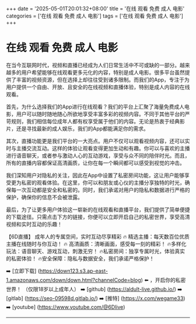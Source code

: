 +++
date = '2025-05-01T20:01:32+08:00'
title = '在线 观看 免费 成人 电影'
categories = ['在线 观看 免费 成人 电影']
tags = ['在线 观看 免费 成人 电影']
+++

# 在线 观看 免费 成人 电影

在当今互联网时代，视频和直播已经成为人们日常生活中不可或缺的一部分。越来越多的用户希望能够在线观看更多元化的内容，特别是成人电影。很多平台虽然提供了丰富的视频资源，但在选择上却往往受到诸多限制。而我们的App，专注于为用户提供一个自由、开放、且安全的在线视频和直播体验，特别是成人内容的在线观看。

首先，为什么选择我们的App进行在线观看？我们的平台上汇聚了海量免费成人电影，用户可以随时随地随心所欲地享受丰富多彩的视频内容。不同于其他平台的严苛规则，我们相信每位成年人都有权享受属于他们的内容。无论是热衷于经典影片，还是寻找最新的成人娱乐，我们的App都能满足你的需求。

其次，直播功能更是我们平台的一大亮点。用户不仅可以观看视频内容，还可以实时与主播交流互动。这样的体验让观看变得更加生动和有趣。你可以与喜欢的主播进行语音聊天，或者参与激动人心的互动游戏，享受与众不同的陪伴时光。而且，所有的直播内容都保证高清画质，让你在每一个瞬间都可以感受到视觉的冲击。

我们深知用户对隐私的关注，因此在App中设置了私密房间功能，这让用户能够享受更为私密的观看体验。在这里，你可以和朋友或心仪的主播分享独特的时光，确保每一次互动都是安全和私密的。同时，我们承诺对用户的隐私和数据进行严格的保护，确保你的信息不会被泄露。

最后，为了让更多用户体验这一崭新的在线观看和直播平台，我们提供了简单便捷的下载途径。只需点击下方的链接，你便可以立即开启自己的私密世界，享受高清视频和实时互动的乐趣！

【6D直播】
成年人的专属空间，实时互动尽享精彩
🔥 精选主播：每天数百位优质主播在线随时与你互动！
🔥 高清画质：清晰画面，感受每一刻的精彩！
🔥多样化玩法：语音聊天、游戏互动，刺激无穷！
🔥私密房间：独享专属时光，体验真实的私密体验！
🔥安全保障：隐私与数据安全，我们承诺严格保护！

➡️ [立即下载] (https://down123.s3.ap-east-1.amazonaws.com/down/down.html?channelCode=blog) ⬅️ ，开启你的私密世界！
（仅限18岁以上成年人）
➡️ [github] (https://aldult-live.github.io/)
➡️ [gitlab] (https://seo-09598d.gitlab.io/)
➡️ [推特] (https://x.com/wegame33)
➡️ [youtube] (https://www.youtube.com/@6Dlive)

---
